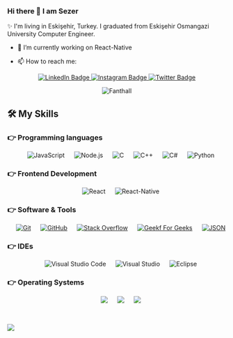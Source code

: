 ### Hi there 👋 I am Sezer
✨ I'm living in Eskişehir, Turkey. I graduated from Eskişehir Osmangazi University Computer Engineer.

- 🔭 I’m currently working on React-Native
  
- 📫 How to reach me:

<div id="badges">
  <p  align="center">
  <a href="https://www.linkedin.com/in/sezer-demir-d-a8084b1b0/">
    <img src="https://img.shields.io/badge/LinkedIn-blue?style=for-the-badge&logo=linkedin&logoColor=white" alt="LinkedIn Badge"/>
  </a>

  <a href="https://www.instagram.com/sezerdemirdedek/">
    <img src="https://img.shields.io/badge/Instagram-E4405F?style=for-the-badge&logo=instagram&logoColor=white" alt="Instagram Badge"/>
  </a>
  <a href="https://twitter.com/Sezerdemirdedek">
    <img src="https://img.shields.io/badge/Twitter-blue?style=for-the-badge&logo=twitter&logoColor=white" alt="Twitter Badge"/>
  </a> 
</p>
</div>


<p align="center"><img src="https://github-readme-streak-stats.herokuapp.com/?user=Fanthall&theme=dark&date_format=j%20M%5B%20Y%5D" alt="Fanthall" /></p>

## 🛠️ My Skills

### 👉 Programming languages

<p align="center"> 
  &emsp;   
  <img alt="JavaScript" src="https://img.shields.io/badge/JavaScript%20-%23F7DF1E.svg?style=plastic&logo=javascript&logoColor=black"> 
  &emsp;  
  <img alt="Node.js" src="https://img.shields.io/badge/Node.js-3C873A.svg?style=plastic&logo=node.js&logoColor=white">
  &emsp;
    <img alt="C" src="https://img.shields.io/badge/C%20-%232370ED.svg?style=plastic&logo=c&logoColor=white">  
  &emsp;
  <img alt="C++" src="https://img.shields.io/badge/C++%20-%2300599C.svg?style=plastic&logo=c%2B%2B&logoColor=white"> 
  &emsp;  
  <img alt="C#" src="https://img.shields.io/badge/C%23-%23007396.svg?style=plastic&logo=csharp&logoColor=white"> 
  &emsp;  
  <img alt="Python" src="https://img.shields.io/badge/Python%20-%2314354C.svg?style=plastic&logo=python&logoColor=white">
  
</p>

### 👉 Frontend Development
<p align="center"> 
  &emsp;
  <img alt="React" src="https://img.shields.io/badge/React.js-61DBFB.svg?style=plastic&logo=react&logoColor=white"> 
  &emsp; 
  <img alt="React-Native" src="https://img.shields.io/badge/React%20Native-61DBFB.svg?style=plastic&logo=react&logoColor=white"> 
</p>

 ### 👉 Software & Tools
 
<p align="center">
  &emsp;
    <a href="#"><img alt="Git" src="https://img.shields.io/badge/Git%20-%23F05033.svg?style=plastic&logo=git&logoColor=white"></a>
  &emsp;
    <a href="#"><img alt="GitHub" src="https://img.shields.io/badge/github-%23181717.svg?style=plastic&logo=github&logoColor=white"></a>
  &emsp;
    <a href="#"><img alt="Stack Overflow" src="https://img.shields.io/badge/-Stack%20Overflow-FE7A16?style=plastic&logo=stack-overflow&logoColor=white"></a>
  &emsp;
    <a href="#"><img alt="Geekf For Geeks" src="https://img.shields.io/badge/geeksforgeeks-%230F9D58.svg?style=plastic&logo=geeksforgeeks&logoColor=white"></a>
  &emsp;
    <a href="#"><img alt="JSON" img src="https://img.shields.io/badge/json-%23000000.svg?style=plastic&logo=json&logoColor=white"></a>
</p>

 ### 👉 IDEs
 
<p align="center">
  &emsp;
   <img alt="Visual Studio Code" src="https://img.shields.io/badge/Visual%20Studio%20Code-0078d7.svg?style=plastic&logo=visual-studio-code&logoColor=white">
  &emsp;  
    <img alt="Visual Studio" src="https://img.shields.io/badge/Visual%20Studio-aa7cdf.svg?&style=plastic&logo=visualstudio&logoColor=white" />
  &emsp;
    <img alt="Eclipse" src="https://img.shields.io/badge/eclipse%20ide-%232C2255.svg?&style=plastic&logo=eclipse%20ide&logoColor=white" />
</p>

 ### 👉 Operating Systems
 
<p align="center">
  &emsp;
  <img src="https://img.shields.io/badge/Linux-FCC624?style=plastic&logo=linux&logoColor=black">
  &emsp;
  <img src="https://img.shields.io/badge/Mac%20OS-E95420?style=plastic&logo=macos&logoColor=white">
  &emsp;
  <img src="https://img.shields.io/badge/Windows-0078D6?style=plastic&logo=windows&logoColor=white">
</p>

<br/>

![](https://komarev.com/ghpvc/?username=Fanthall)

<!--
**Fanthall/Fanthall** is a ✨ _special_ ✨ repository because its `README.md` (this file) appears on your GitHub profile.

Here are some ideas to get you started:

- 🔭 I’m currently working on ...
- 🌱 I’m currently learning ...
- 👯 I’m looking to collaborate on ...
- 🤔 I’m looking for help with ...
- 💬 Ask me about ...
- 😄 Pronouns: ...
- ⚡ Fun fact: ...
-->

